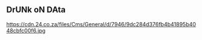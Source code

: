 ## DrUNk oN DAta

https://cdn.24.co.za/files/Cms/General/d/7946/9dc284d376fb4b41895b4048cbfc00f6.jpg
